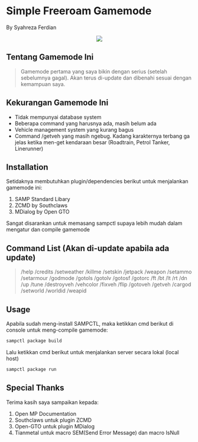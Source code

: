 # Simple Freeroam Gamemode
<p>By Syahreza Ferdian</p>

<p align="center">
  <a href="https://github.com/Syahreza-Ferdian/GTA-SAMP-Simple-Freeroam-Gamemode"><img src="https://img.shields.io/badge/sampctl-Simple_Freeroam_Server-2f2f2f.svg?style=for-the-badge" align="center"></a>
</p>


<!--
Short description of your library, why it's useful, some examples, pictures or
videos. Link to your forum release thread too.

Remember: You can use "forumfmt" to convert this readme to forum BBCode!

What the sections below should be used for:

`## Installation`: Leave this section un-edited unless you have some specific
additional installation procedure.

`## Testing`: Whether your library is tested with a simple `main()` and `print`,
unit-tested, or demonstrated via prompting the player to connect, you should
include some basic information for users to try out your code in some way.

And finally, maintaining your version number`:

* Follow [Semantic Versioning](https://semver.org/)
* When you release a new version, update `VERSION` and `git tag` it
* Versioning is important for sampctl to use the version control features

Happy Pawning!
-->

## Tentang Gamemode Ini
> Gamemode pertama yang saya bikin dengan serius (setelah sebelumnya gagal). Akan terus di-update dan dibenahi sesuai dengan kemampuan saya.

## Kekurangan Gamemode Ini
<ul>
        <li>Tidak mempunyai database system</li>
        <li>Beberapa command yang harusnya ada, masih belum ada</li>
        <li>Vehicle management system yang kurang bagus</li>
        <li>Command /getveh yang masih ngebug. Kadang karakternya terbang ga jelas ketika men-get kendaraan besar (Roadtrain, Petrol Tanker, Linerunner)</li>
</ul>

## Installation

Setidaknya membutuhkan plugin/dependencies berikut untuk menjalankan gamemode ini:
<ol>
        <li>SAMP Standard Libary</li>
        <li>ZCMD by Southclaws</li>
        <li>MDialog by Open GTO</li>
</ol>
Sangat disarankan untuk memasang sampctl supaya lebih mudah dalam mengatur dan compile gamemode


## Command List (Akan di-update apabila ada update)

> /help
/credits
/setweather
/killme
/setskin
/jetpack
/weapon
/setammo
/setarmour
/godmode
/gotols
/gotolv
/gotosf
/gotorc
/ft
/bt
/lt
/rt
/dn
/up
/tune
/destroyveh
/vehcolor
/fixveh
/flip
/gotoveh
/getveh
/cargod
/setworld
/worldid
/weapid

## Usage

<!--
Depending on whether your package is tested via in-game "demo tests" or
y_testing unit-tests, you should indicate to readers what to expect below here.
-->

Apabila sudah meng-install SAMPCTL, maka ketikkan cmd berikut di console untuk meng-compile gamemode:
```bash
sampctl package build
```
Lalu ketikkan cmd berikut untuk menjalankan server secara lokal (local host)
```bash
sampctl package run
```

## Special Thanks
Terima kasih saya sampaikan kepada:
<ol>
        <li>Open MP Documentation</li>
        <li>Southclaws untuk plugin ZCMD</li>
        <li>Open-GTO untuk plugin MDialog</li>
        <li>Tianmetal untuk macro SEM(Send Error Message) dan macro IsNull</li>
</ol>
